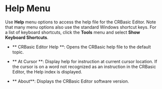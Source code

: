 # Help Menu

Use **Help** menu options to access the help file for the CRBasic Editor. Note that many menu options also use the standard Windows shortcut keys. For a list of keyboard shortcuts, click the **Tools** menu and select **Show Keyboard Shortcuts**.

- ** CRBasic Editor Help **: Opens the CRBasic help file to the default topic.

- ** At Cursor **: Display help for instruction at current cursor location. If the cursor is on a word not recognized as an instruction in the CRBasic Editor, the Help index is displayed.

- ** About**: Displays the CRBasic Editor software version.
